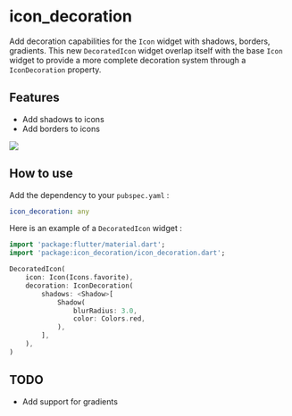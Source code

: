 # icon_decoration

Add decoration capabilities for the `Icon` widget with shadows, borders, gradients. This new `DecoratedIcon` widget overlap itself with the base `Icon` widget to provide a more complete decoration system through a `IconDecoration` property.

## Features

* Add shadows to icons
* Add borders to icons

![](https://raw.githubusercontent.com/TesteurManiak/icon_decoration/main/test/goldens/base_test.png)

## How to use

Add the dependency to your `pubspec.yaml` :

```yaml
icon_decoration: any
```

Here is an example of a `DecoratedIcon` widget :

```dart
import 'package:flutter/material.dart';
import 'package:icon_decoration/icon_decoration.dart';

DecoratedIcon(
    icon: Icon(Icons.favorite),
    decoration: IconDecoration(
        shadows: <Shadow>[
            Shadow(
                blurRadius: 3.0,
                color: Colors.red,
            ),
        ],
    ),
)
```

## TODO

* Add support for gradients
